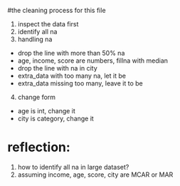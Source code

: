 #the cleaning process for this file
1. inspect the data first
2. identify all na
3. handling na
* drop the line with more than 50% na
* age, income, score are numbers, fillna with median
* drop the line with na in city
* extra_data with too many na, let it be
* extra_data missing too many, leave it to be
4. change form
* age is int, change it
* city is category, change it


# reflection:
1. how to identify all na in large dataset?
2. assuming income, age, score, city are MCAR or MAR
